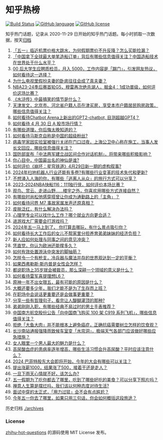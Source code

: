 # 知乎热榜
[![Build Status](https://github.com/ToWeLong/zhihu-hot-questions/workflows/CI/badge.svg)](https://github.com/ToWeLong/zhihu-hot-questions/actions)
[![GitHub language](https://img.shields.io/badge/language-golang-orange.svg)](https://golang.org/)
[![GitHub license](https://img.shields.io/github/license/ToWeLong/zhihu-hot-questions)](https://github.com/ToWeLong/zhihu-hot-questions/blob/main/LICENSE)

知乎热门话题，记录从 2020-11-29 日开始的知乎热门话题。每小时抓取一次数据，按天[归档](./archives)

<!-- BEGIN -->

1. [「五一」临近机票价格大跳水，为何假期票价不升反降？怎么买能捡漏？](https://www.zhihu.com/question/654559937)
1. [「中国拿下全球最大单笔造船订单」背后有哪些信息值得关注？中国造船技术在世界处于什么水平？](https://www.zhihu.com/question/654474563)
1. [00 后大学生应聘质检员，月入 5000，工作内容是「踹门」，引发网友热议，如何看待这一选择？](https://www.zhihu.com/question/654418101)
1. [为什么电视里假扮夫妻的卧底往往会成了真夫妻？](https://www.zhihu.com/question/653625916)
1. [NBA23-24季后赛首轮G5，穆雷再次绝杀湖人，掘金4：1成功普级，如何评价这场比赛？](https://www.zhihu.com/question/654572336)
1. [《水浒传》中最搞笑的情节是什么？](https://www.zhihu.com/question/637809370)
1. [天津发文，北京市、河北省户籍人员在津买房，享受本市户籍居民购房政策，哪些信息值得关注？](https://www.zhihu.com/question/654577457)
1. [如何看待Chatbot Arena上新出的GPT2-chatbot, 目测超越GPT4？](https://www.zhihu.com/question/654530511)
1. [如何看待 4 月 30 日 A 股市场行情？](https://www.zhihu.com/question/654559906)
1. [有哪些道理，你后悔太晚知道的？](https://www.zhihu.com/question/654524122)
1. [如何看待马斯克自称是中国的超级粉丝?](https://www.zhihu.com/question/654482999)
1. [病毒学家因实验室被强行关闭在门口过夜，上海公卫中心称在施工，当事人发长文回应，哪些信息值得关注？](https://www.zhihu.com/question/654460819)
1. [国防部宣布「中法两军建立战区间合作对话机制」，将带来哪些积极影响？](https://www.zhihu.com/question/654167571)
1. [你心目中，中国最出名的神仙是谁?](https://www.zhihu.com/question/653985587)
1. [如何评价《崩坏：星穹铁道》4月29日新一期的虚构叙事?](https://www.zhihu.com/question/654463292)
1. [2024年扫地机器人行业还能有多卷?有哪些行业变革的技术失代和更新?](https://www.zhihu.com/question/654572398)
1. [不想涌入人海的你，有哪些「逃离人从众」的旅行方式可以分享？](https://www.zhihu.com/question/654357625)
1. [2023-2024NBA快船116：111独行侠，如何评价本场比赛？](https://www.zhihu.com/question/654441734)
1. [观鸟、赏云、走进山野……楼宇之外，你喜欢用哪些方式连接自然？](https://www.zhihu.com/question/654357552)
1. [有哪些时尚松弛感穿搭曾让你成为通勤路上的「主角」？](https://www.zhihu.com/question/653432072)
1. [如何看待问界 M7 事故家属发声还原真相？](https://www.zhihu.com/question/654559013)
1. [皮肤泛红，有什么解决办法吗？](https://www.zhihu.com/question/653421155)
1. [心理学专业可以找什么工作？哪个就业方向更合适？](https://www.zhihu.com/question/654063083)
1. [进游戏大厂需要会打游戏吗？](https://www.zhihu.com/question/652073865)
1. [2024年五一马上到了， 你打算去哪玩，有什么景点吸引你？](https://www.zhihu.com/question/653739891)
1. [如何看待长大工作后的女儿不帮家里分担养育弟弟妹妹的经济负担？](https://www.zhihu.com/question/654425456)
1. [新人应如何处理与同事之间的意见冲突？](https://www.zhihu.com/question/653095248)
1. [凭直觉，你认为欧洲还能撑多久？](https://www.zhihu.com/question/652643889)
1. [如何有效处置游泳中突发的脚抽筋？](https://www.zhihu.com/question/654168607)
1. [怎样令一个有枪支，冷兵器与魔法并存的世界观达到一定的平衡？](https://www.zhihu.com/question/386788014)
1. [如果西弗勒斯·斯内普是女性会怎样？](https://www.zhihu.com/question/322110562)
1. [都说职场上35岁就会被裁员，那么深耕一个领域的意义是什么？](https://www.zhihu.com/question/652960872)
1. [如何看待雷军喜提理想L6？](https://www.zhihu.com/question/654425472)
1. [原神一年不出女限五，最有可能的原因是什么？](https://www.zhihu.com/question/654006123)
1. [大概还要多少年，我们才能不是为了生存而上班？](https://www.zhihu.com/question/654360028)
1. [在职场中会说话更重要还是会做事更重要？](https://www.zhihu.com/question/654158185)
1. [分享一些有哲理句子，看完让人醍醐灌顶的那种?](https://www.zhihu.com/question/654560119)
1. [弟弟刚刚入职，有哪些经典不易过时的男士手表推荐？](https://www.zhihu.com/question/653234152)
1. [中国南方航空股份公告「向中国商飞购买 100 架 C919 系列飞机」，哪些信息值得关注？](https://www.zhihu.com/question/654516983)
1. [拒绝「大鱼大肉」并不能根本上避免癌症，正确抗癌需要树立怎样的饮食观？](https://www.zhihu.com/question/652713000)
1. [长沙南站通报强降雨致候车室变「水帘洞」，极端天气各部门应该做好哪些应急措施？](https://www.zhihu.com/question/654487795)
1. [女人眼里一个男人最大的魅力是什么？](https://www.zhihu.com/question/653054911)
1. [高尿酸血症的患病率逐年增高，哪些生活习惯会升高尿酸？平时应该注意什么？](https://www.zhihu.com/question/653727963)
1. [2024 巴菲特股东大会即将开始，今年的大会有哪些可以关注？](https://www.zhihu.com/question/654478114)
1. [提出涨薪1000，结果涨了500，接着干还是走人？](https://www.zhihu.com/question/654481003)
1. [一旦下雨天心情就不好，该怎么办?](https://www.zhihu.com/question/654377604)
1. [五一假期为了吃你都去了哪里，吃到了哪些好吃的美食？可以分享下照片吗？](https://www.zhihu.com/question/652240642)
1. [禅意人生算是摆烂吗，我们该以何种态度对待生活?](https://www.zhihu.com/question/654560612)
1. [面试中穿的太正式，「用力过猛」会不会有点尴尬？](https://www.zhihu.com/question/652074392)
1. [今年五一你去了哪里，如果只用三句话，你会如何概括这段旅途？](https://www.zhihu.com/question/654480489)

<!-- END -->

历史归档 [./archives](./archives)


### License
[zhihu-hot-questions](https://github.com/towelong/zhihu-hot-questions) 的源码使用 MIT License 发布。